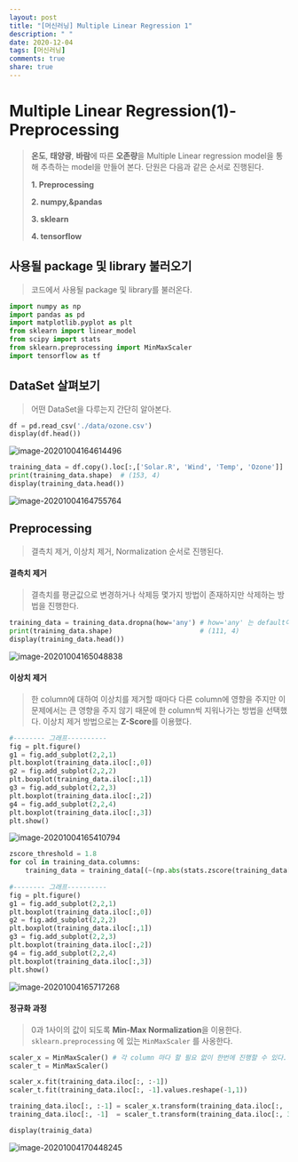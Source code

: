 ```yaml
---
layout: post
title: "[머신러닝] Multiple Linear Regression 1"
description: " "
date: 2020-12-04
tags: [머신러닝]
comments: true
share: true
---
```



# Multiple Linear Regression(1)-Preprocessing

> **온도**, **태양광**, **바람**에 따른 **오존량**을 Multiple Linear regression model을 통해 추측하는 model을 만들어 본다. 단원은 다음과 같은 순서로 진행된다. 
>
> **1. Preprocessing**
>
> **2. numpy,&pandas**
>
> **3. sklearn**  
>
> **4. tensorflow** 





## 사용될 package 및 library 불러오기

> 코드에서 사용될 package 및 library를 불러온다.

```python
import numpy as np                              
import pandas as pd
import matplotlib.pyplot as plt
from sklearn import linear_model
from scipy import stats
from sklearn.preprocessing import MinMaxScaler 
import tensorflow as tf
```



## DataSet 살펴보기

> 어떤 DataSet을 다루는지 간단히 알아본다.

```python
df = pd.read_csv('./data/ozone.csv')
display(df.head())
```

![image-20201004164614496](markdown-images/image-20201004164614496.png)

```python
training_data = df.copy().loc[:,['Solar.R', 'Wind', 'Temp', 'Ozone']]
print(training_data.shape)  # (153, 4)
display(training_data.head())
```

![image-20201004164755764](markdown-images/image-20201004164755764.png)



## Preprocessing

> 결측치 제거, 이상치 제거, Normalization 순서로 진행된다.



#### 결측치 제거

> 결측치를 평균값으로 변경하거나 삭제등 몇가지 방법이 존재하지만 삭제하는 방법을 진행한다.

```python
training_data = training_data.dropna(how='any') # how='any' 는 default이다.
print(training_data.shape)                      # (111, 4)
display(training_data.head())
```

  ![image-20201004165048838](markdown-images/image-20201004165048838.png)

#### 이상치 제거

> 한 column에 대하여 이상치를 제거할 때마다 다른 column에 영향을 주지만 이 문제에서는 큰 영향을 주지 않기 때문에 한 column씩 지워나가는 방법을 선택했다. 이상치 제거 방법으로는 **Z-Score**를 이용했다. 

```python
#-------- 그래프----------
fig = plt.figure()
g1 = fig.add_subplot(2,2,1)
plt.boxplot(training_data.iloc[:,0])
g2 = fig.add_subplot(2,2,2)
plt.boxplot(training_data.iloc[:,1])
g3 = fig.add_subplot(2,2,3)
plt.boxplot(training_data.iloc[:,2])
g4 = fig.add_subplot(2,2,4)
plt.boxplot(training_data.iloc[:,3])
plt.show()
```

 ![image-20201004165410794](markdown-images/image-20201004165410794.png)

```python
zscore_threshold = 1.8
for col in training_data.columns:
    training_data = training_data[(~(np.abs(stats.zscore(training_data[col])) > zscore_threshold))]
 
#-------- 그래프----------
fig = plt.figure()
g1 = fig.add_subplot(2,2,1)
plt.boxplot(training_data.iloc[:,0])
g2 = fig.add_subplot(2,2,2)
plt.boxplot(training_data.iloc[:,1])
g3 = fig.add_subplot(2,2,3)
plt.boxplot(training_data.iloc[:,2])
g4 = fig.add_subplot(2,2,4)
plt.boxplot(training_data.iloc[:,3])
plt.show()    
```

![image-20201004165717268](markdown-images/image-20201004165717268.png)

#### 정규화 과정

> 0과 1사이의 값이 되도록 **Min-Max Normalization**을 이용한다. `sklearn.preprocessing` 에 있는 `MinMaxScaler` 를 사옹한다.

```python
scaler_x = MinMaxScaler() # 각 column 마다 할 필요 없이 한번에 진행할 수 있다.
scaler_t = MinMaxScaler()

scaler_x.fit(training_data.iloc[:, :-1])
scaler_t.fit(training_data.iloc[:, -1].values.reshape(-1,1))

training_data.iloc[:, :-1] = scaler_x.transform(training_data.iloc[:, :-1])
training_data.iloc[:, -1]  = scaler_t.transform(training_data.iloc[:, 3].values.reshape(-1,1))

display(trainig_data)
```

![image-20201004170448245](markdown-images/image-20201004170448245.png)